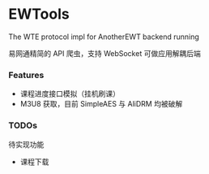 # EWTools
The WTE protocol impl for AnotherEWT backend running

易网通精简的 API 爬虫，支持 WebSocket 可做应用解耦后端

### Features
- 课程进度接口模拟（挂机刷课）
- M3U8 获取，目前 SimpleAES 与 AliDRM 均被破解

### TODOs
待实现功能
- 课程下载
